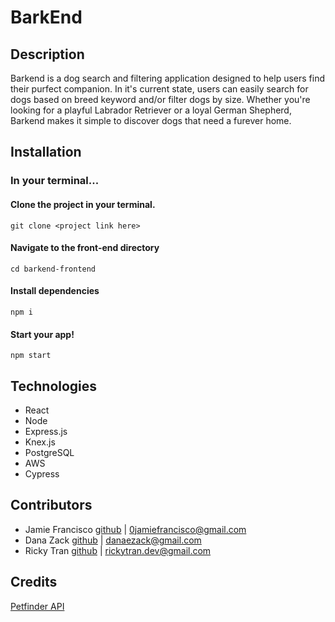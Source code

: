 # BarkEnd

## Description

Barkend is a dog search and filtering application designed to help users find their purfect companion. In it's current state, users can easily search for dogs based on breed keyword and/or filter dogs by size. Whether you're looking for a playful Labrador Retriever or a loyal German Shepherd, Barkend makes it simple to discover dogs that need a furever home. 

## Installation
### In your terminal...
#### Clone the project in your terminal.
`git clone <project link here>`
#### Navigate to the front-end directory
 `cd barkend-frontend`
#### Install dependencies
`npm i`
#### Start your app!
`npm start`

## Technologies
- React
- Node
- Express.js
- Knex.js
- PostgreSQL
- AWS
- Cypress


## Contributors
- Jamie Francisco [github](https://github.com/jamiefrancisco) | <0jamiefrancisco@gmail.com> 
- Dana Zack [github](https://github.com/dana-zack) | <danaezack@gmail.com>
- Ricky Tran [github](https://github.com/rickytrandev) | <rickytran.dev@gmail.com>

## Credits
[Petfinder API](https://www.petfinder.com/developers/)


